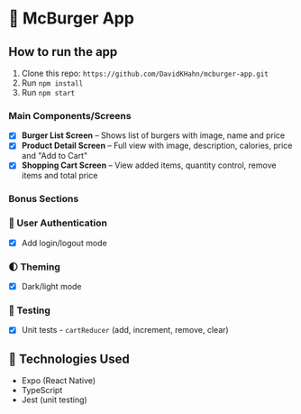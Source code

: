 # 🍔 McBurger App

## How to run the app

1. Clone this repo: `https://github.com/DavidKHahn/mcburger-app.git`
2. Run `npm install`
3. Run `npm start`

### Main Components/Screens

- [x] **Burger List Screen** – Shows list of burgers with image, name and price
- [x] **Product Detail Screen** – Full view with image, description, calories, price and "Add to Cart"
- [x] **Shopping Cart Screen** – View added items, quantity control, remove items and total price

### Bonus Sections

### 🔑 User Authentication

- [x] Add login/logout mode

### 🌓 Theming

- [x] Dark/light mode

### 🧪 Testing

- [x] Unit tests - `cartReducer` (add, increment, remove, clear)

## 🔧 Technologies Used

- Expo (React Native)
- TypeScript
- Jest (unit testing)

